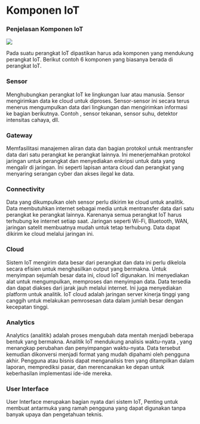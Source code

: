 # Komponen IoT

### Penjelasan Komponen IoT

![](https://lh6.googleusercontent.com/jvLlfaYPVcBPfRDh7Ae5uRcIM-cfKC7zgb81FnCAICzJ5GrYuEQF8Xr0Igm9q7XYGZ2YZPUnuD0-07AUgwHijnEw2Z55mNsGVCzeXdMAD7LUis3cW1wVY69BJPABVUar6lykHbk)

Pada suatu perangkat IoT dipastikan harus ada komponen yang mendukung perangkat IoT. Berikut contoh 6 komponen yang biasanya berada di perangkat IoT.

### Sensor

Menghubungkan perangkat IoT ke lingkungan luar atau manusia. Sensor mengirimkan data ke cloud untuk diproses. Sensor-sensor ini secara terus menerus mengumpulkan data dari lingkungan dan mengirimkan informasi ke bagian berikutnya. Contoh , sensor tekanan, sensor suhu, detektor intensitas cahaya, dll.

### Gateway

Memfasilitasi manajemen aliran data dan bagian protokol untuk mentransfer data dari satu perangkat ke perangkat lainnya. Ini menerjemahkan protokol jaringan untuk perangkat dan menyediakan enkripsi untuk data yang mengalir di jaringan. Ini seperti lapisan antara cloud dan perangkat yang menyaring serangan cyber dan akses ilegal ke data.

### Connectivity

Data yang dikumpulkan oleh sensor perlu dikirim ke cloud untuk analitik. Data membutuhkan internet sebagai media untuk mentransfer data dari satu perangkat ke perangkat lainnya. Karenanya semua perangkat IoT harus terhubung ke internet setiap saat. Jaringan seperti Wi-Fi, Bluetooth, WAN, jaringan satelit membuatnya mudah untuk tetap terhubung. Data dapat dikirim ke cloud melalui jaringan ini.

### Cloud

Sistem IoT mengirim data besar dari perangkat dan data ini perlu dikelola secara efisien untuk menghasilkan output yang bermakna. Untuk menyimpan sejumlah besar data ini, cloud IoT digunakan. Ini menyediakan alat untuk mengumpulkan, memproses dan menyimpan data. Data tersedia dan dapat diakses dari jarak jauh melalui internet. Ini juga menyediakan platform untuk analitik. IoT cloud adalah jaringan server kinerja tinggi yang canggih untuk melakukan pemrosesan data dalam jumlah besar dengan kecepatan tinggi.

### Analytics

Analytics \(analitik\) adalah proses mengubah data mentah menjadi beberapa bentuk yang bermakna. Analitik IoT mendukung analisis waktu-nyata , yang menangkap perubahan dan penyimpangan waktu-nyata. Data tersebut kemudian dikonversi menjadi format yang mudah dipahami oleh pengguna akhir. Pengguna atau bisnis dapat menganalisis tren yang ditampilkan dalam laporan, memprediksi pasar, dan merencanakan ke depan untuk keberhasilan implementasi ide-ide mereka.

### User Interface

User Interface merupakan bagian nyata dari sistem IoT, Penting untuk membuat antarmuka yang ramah pengguna yang dapat digunakan tanpa banyak upaya dan pengetahuan teknis.

